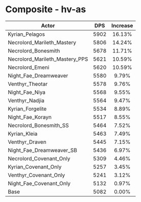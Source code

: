 # Composite - hv-as
| Actor | DPS | Increase |
|---|:---:|:---:|
|Kyrian_Pelagos|5902|16.13%|
|Necrolord_Marileth_Mastery|5806|14.24%|
|Necrolord_Bonesmith|5678|11.71%|
|Necrolord_Marileth_Mastery_PPS|5621|10.59%|
|Necrolord_Emeni|5620|10.59%|
|Night_Fae_Dreamweaver|5580|9.79%|
|Venthyr_Theotar|5578|9.76%|
|Night_Fae_Niya|5568|9.55%|
|Venthyr_Nadjia|5564|9.47%|
|Kyrian_Forgelite|5534|8.89%|
|Night_Fae_Korayn|5517|8.55%|
|Necrolord_Bonesmith_SS|5464|7.52%|
|Kyrian_Kleia|5463|7.49%|
|Venthyr_Draven|5445|7.15%|
|Night_Fae_Dreamweaver_SB|5436|6.97%|
|Necrolord_Covenant_Only|5309|4.46%|
|Kyrian_Covenant_Only|5257|3.45%|
|Venthyr_Covenant_Only|5241|3.12%|
|Night_Fae_Covenant_Only|5132|0.97%|
|Base|5082|0.00%|
